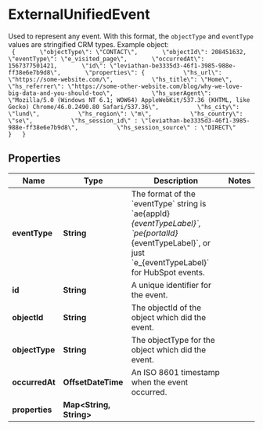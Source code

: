 

# ExternalUnifiedEvent

Used to represent any event. With this format, the `objectType` and `eventType` values are stringified CRM types. Example object: <br/> ```  {       \"objectType\": \"CONTACT\",       \"objectId\": 208451632,       \"eventType\": \"e_visited_page\",       \"occurredAt\": 1567377501421,       \"id\": \"leviathan-be3335d3-46f1-3985-988e-ff38e6e7b9d8\",       \"properties\": {           \"hs_url\": \"https://some-website.com/\",           \"hs_title\": \"Home\",           \"hs_referrer\": \"https://some-other-website.com/blog/why-we-love-big-data-and-you-should-too\",           \"hs_userAgent\": \"Mozilla/5.0 (Windows NT 6.1; WOW64) AppleWebKit/537.36 (KHTML, like Gecko) Chrome/46.0.2490.80 Safari/537.36\",           \"hs_city\": \"lund\",           \"hs_region\": \"m\",           \"hs_country\": \"se\",           \"hs_session_id\" : \"leviathan-be3335d3-46f1-3985-988e-ff38e6e7b9d8\",           \"hs_session_source\" : \"DIRECT\"       }   }       ```

## Properties

| Name | Type | Description | Notes |
|------------ | ------------- | ------------- | -------------|
|**eventType** | **String** | The format of the &#x60;eventType&#x60; string is &#x60;ae{appId}_{eventTypeLabel}&#x60;, &#x60;pe{portalId}_{eventTypeLabel}&#x60;, or just &#x60;e_{eventTypeLabel}&#x60; for HubSpot events. |  |
|**id** | **String** | A unique identifier for the event. |  |
|**objectId** | **String** | The objectId of the object which did the event. |  |
|**objectType** | **String** | The objectType for the object which did the event. |  |
|**occurredAt** | **OffsetDateTime** | An ISO 8601 timestamp when the event occurred. |  |
|**properties** | **Map&lt;String, String&gt;** |  |  |



